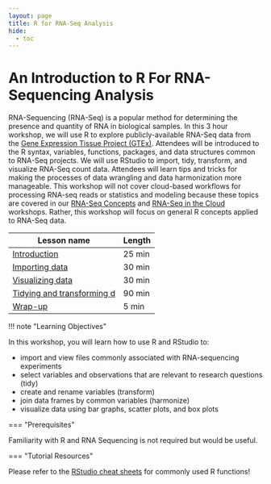 ```yaml
---
layout: page
title: R for RNA-Seq Analysis
hide:
  - toc
---
```


An Introduction to R For RNA-Sequencing Analysis
================================================

RNA-Sequencing (RNA-Seq) is a popular method for
determining the presence and quantity of RNA in biological samples. In
this 3 hour workshop, we will use R to explore publicly-available
RNA-Seq data from the [Gene Expression Tissue Project
(GTEx)](https://gtexportal.org/home/). Attendees will be introduced to
the R syntax, variables, functions, packages, and data structures common
to RNA-Seq projects. We will use RStudio to import, tidy, transform, and
visualize RNA-Seq count data. Attendees will learn tips and tricks for
making the processes of data wrangling and data harmonization more
manageable. This workshop will not cover cloud-based workflows for
processing RNA-seq reads or statistics and modeling because these topics
are covered in our [RNA-Seq Concepts](https://osf.io/kj5av/) and
[RNA-Seq in the
Cloud](https://github.com/nih-cfde/rnaseq-in-the-cloud/blob/stable/rnaseq-workflow.pdf)
workshops. Rather, this workshop will focus on general R concepts
applied to RNA-Seq data. 

| Lesson name | Length |
| --- | --- | 
| [Introduction](./r4rnaseq-1.md) | 25 min |
| [Importing data](./r4rnaseq-2.md) | 30 min |
| [Visualizing data](./r4rnaseq-3.md) | 30 min |
| [Tidying and transforming d](./r4rnaseq-4.md) | 90 min |
| [Wrap-up](./r4rnaseq-5.md) | 5 min |

!!! note "Learning Objectives"

In this workshop, you will learn how to use R and RStudio to:

-   import and view files commonly associated with RNA-sequencing
    experiments
-   select variables and observations that are relevant to research
    questions (tidy)
-   create and rename variables (transform)
-   join data frames by common variables (harmonize)
-   visualize data using bar graphs, scatter plots, and box plots


=== "Prerequisites"

Familiarity with R and RNA Sequencing is not required but would be
useful.

=== "Tutorial Resources"

Please refer to the [RStudio cheat sheets](https://www.rstudio.com/resources/cheatsheets/) for commonly used R functions!
